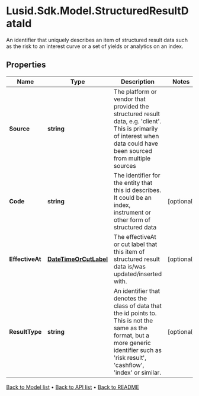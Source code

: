 # Lusid.Sdk.Model.StructuredResultDataId
An identifier that uniquely describes an item of structured result data such as the risk to an interest curve or a set of yields or analytics on an index.

## Properties

Name | Type | Description | Notes
------------ | ------------- | ------------- | -------------
**Source** | **string** | The platform or vendor that provided the structured result data, e.g. &#39;client&#39;. This is primarily of interest when data could have been sourced from multiple sources | 
**Code** | **string** | The identifier for the entity that this id describes. It could be an index, instrument or other form of structured data | [optional] 
**EffectiveAt** | [**DateTimeOrCutLabel**](DateTimeOrCutLabel.md) | The effectiveAt or cut label that this item of structured result data is/was updated/inserted with. | [optional] 
**ResultType** | **string** | An identifier that denotes the class of data that the id points to. This is not the same as the format, but a more generic identifier such as &#39;risk result&#39;, &#39;cashflow&#39;, &#39;index&#39; or similar. | [optional] 

[Back to Model list](../README.md#documentation-for-models) &#8226; [Back to API list](../README.md#documentation-for-api-endpoints) &#8226; [Back to README](../README.md)

